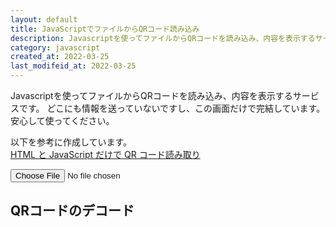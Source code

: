 ```yaml
---
layout: default
title: JavaScriptでファイルからQRコード読み込み
description: Javascriptを使ってファイルからQRコードを読み込み、内容を表示するサービスです。
category: javascript
created_at: 2022-03-25
last_modifeid_at: 2022-03-25
---
```

<script src="https://cdn.jsdelivr.net/npm/jsqr@1.4.0/dist/jsQR.min.js"></script>

<script type="text/JavaScript">
  
  $(function(){
    var canvas = document.getElementById( 'canvas' );
    var ctx = canvas.getContext( '2d' );
    var outputData = document.getElementById("outputData");
  
    var file_image = document.getElementById( 'file-image' );
    
    function selectReadFile( e ){
      var file = e.target.files;
      var reader = new FileReader();
      reader.onload = function(){
        readDrawImg( reader, canvas, 0, 0 );
      }
      reader.readAsDataURL( file[0] );
    }
    
    function readDrawImg( reader, canvas, x, y ){
      var img = readImg( reader );
      img.onload = function(){
        var w = img.width;
        var h = img.height;
    
        // resize
        var resize = resizeWidthHeight( 1024, w, h );
        drawImgOnCav( canvas, img, x, y, resize.w, resize.h );
      }
    }
    
    function readImg( reader ){
      var result_dataURL = reader.result;
      var img = new Image();
      img.src = result_dataURL;
    
      return img;
    }
    
    function drawImgOnCav( canvas, img, x, y, w, h ){
      canvas.width = w;
      canvas.height = h;
      ctx.drawImage( img, x, y, w, h );
    
      checkQRCodeAndDisp();
    }
    
    function resizeWidthHeight( target_length_px, w0, h0 ){
      var length = Math.max( w0, h0 );
      if( length <= target_length_px ){
        return({
          flag: false,
          w: w0,
          h: h0
        });
      }
  
      var w1;
      var h1;
      if( w0 >= h0 ){
        w1 = target_length_px;
        h1 = h0 * target_length_px / w0;
      }else{
        w1 = w0 * target_length_px / h0;
        h1 = target_length_px;
      }
  
      return({
        flag: true,
        w: parseInt( w1 ),
        h: parseInt( h1 )
      });
    }
  
    function checkQRCodeAndDisp(){
      var imageData = ctx.getImageData( 0, 0, canvas.width, canvas.height );
      var code = jsQR( imageData.data, canvas.width, canvas.height );
      if( code ){
        canvas.hidden = false;
  
        outputData.parentElement.hidden = false;
        let codeData = code.data;
        if(codeData != null && (codeData.startsWith('https://') || codeData.startsWith('http://'))){
          outputData.innerHTML = '<a href="' +  codeData + '">' + codeData + '</a>'
        }else{
          outputData.innerText = codeData;
        }
      }else{
        alert( "No QR Code found." );
      }
    }

    file_image.addEventListener( 'change', selectReadFile, false );
  });
  
</script>

Javascriptを使ってファイルからQRコードを読み込み、内容を表示するサービスです。
どこにも情報を送っていないですし、この画面だけで完結しています。安心して使ってください。

以下を参考に作成しています。  
[HTML と JavaScript だけで QR コード読み取り](http://dotnsf.blog.jp/archives/1078584611.html)

<input type="file" accept="image/*" name="file" id="file-image"/>

## QRコードのデコード

<div hidden><b>読み込んだデータ:</b> <span id="outputData"></span></div>


<div id="loadingMessage"></div>
<canvas id="canvas" hidden></canvas>